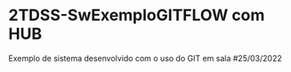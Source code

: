 # 2TDSS-SwExemploGITFLOW com HUB
Exemplo de sistema desenvolvido com o uso do GIT em sala
#25/03/2022
